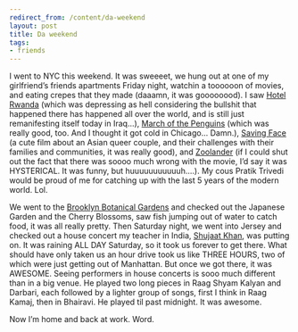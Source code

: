```yaml
---
redirect_from: /content/da-weekend
layout: post
title: Da weekend
tags:
- friends
---
```

I went to NYC this weekend. It was sweeeet, we hung out at one of my girlfriend’s friends apartments Friday night, watchin a toooooon of movies, and eating crepes that they made (daaamn, it was goooooood). I saw [Hotel Rwanda](http://www.imdb.com/title/tt0395169/) (which was depressing as hell considering the bullshit that happened there has happened all over the world, and is still just remanifesting itself today in Iraq...), [March of the Penguins](http://www.imdb.com/title/tt0395169/) (which was really good, too. And I thought it got cold in Chicago... Damn.), [Saving Face](http://www.sonyclassics.com/savingface/) (a cute film about an Asian queer couple, and their challenges with their families and communities, it was really good), and [Zoolander](http://www.zoolander.com/) (if I could shut out the fact that there was soooo much wrong with the movie, I’d say it was HYSTERICAL. It was funny, but huuuuuuuuuuuh....). My cous Pratik Trivedi would be proud of me for catching up with the last 5 years of the modern world. Lol.

We went to the [Brooklyn Botanical Gardens](http://www.bbg.org/) and checked out the Japanese Garden and the Cherry Blossoms, saw fish jumping out of water to catch food, it was all really pretty. Then Saturday night, we went into Jersey and checked out a house concert my teacher in India, [Shujaat Khan](http://www.shujaatkhan.com/), was putting on. It was raining ALL DAY Saturday, so it took us forever to get there. What should have only taken us an hour drive took us like THREE HOURS, two of which were just getting out of Manhattan. But once we got there, it was AWESOME. Seeing performers in house concerts is sooo much different than in a big venue. He played two long pieces in Raag Shyam Kalyan and Darbari, each followed by a lighter group of songs, first I think in Raag Kamaj, then in Bhairavi. He played til past midnight. It was awesome.

Now I’m home and back at work. Word.
